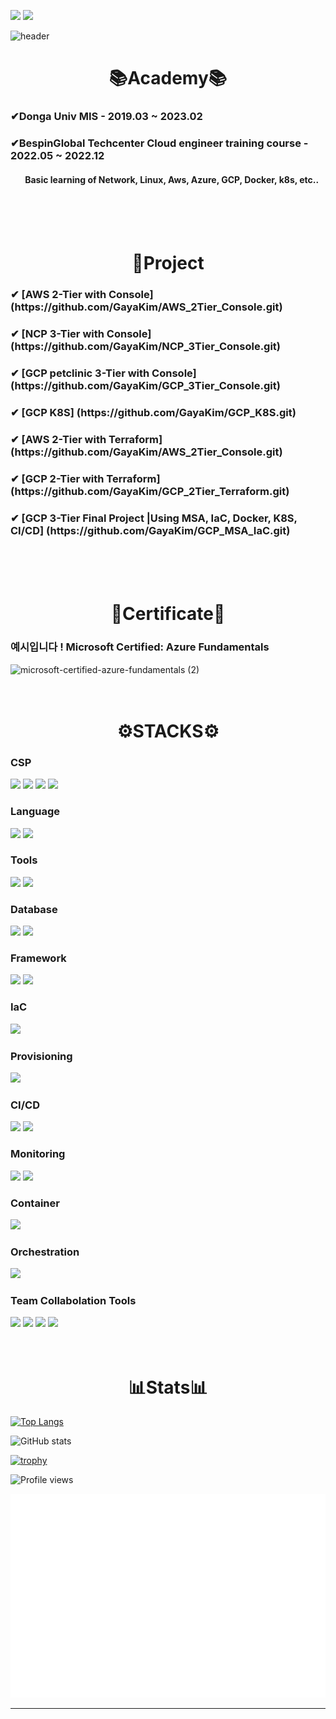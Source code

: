 
<!-- [<img src='https://img.shields.io/badge/gaya9912@gmail.com-EA4335?style=for-the-badge&logo=Gmail&logoColor=white' alt='gmail' height='30'>](gaya9912@gmail.com)
[<img src='https://img.shields.io/badge/Gahyun Kim-0A66C2?style=for-the-badge&logo=LinkedIn&logoColor=white' alt='linkedin' height='30'>](https://www.linkedin.com/in/gahyun-kim-425393262/)   -->

<a href="mailto:gaya9912@gmail.com"><img src="https://img.shields.io/badge/gaya9912@gmail.com-EA4335?style=for-the-badge&logo=Gmail&logoColor=white"></a>
<a href="https://www.linkedin.com/in/gahyun-kim-425393262/"><img src="https://img.shields.io/badge/Gahyun Kim-0A66C2?style=for-the-badge&logo=LinkedIn&logoColor=white"></a>

![header](https://capsule-render.vercel.app/api?type=waving&color=A366E9&height=250&section=header&text=Hi,%20I'm%20Gahyun%20Kim👋🏼&fontSize=70&animation=fadeIn&fontAlignY=38&desc=%20&descAlignY=62&descAlign=62)

<div align=center><h1>📚Academy📚</h1></div>
<h3>✔Donga Univ MIS - 2019.03 ~ 2023.02</h3> 

<h3>✔BespinGlobal Techcenter Cloud engineer training course - 2022.05 ~ 2022.12</h3> 
<h4>&nbsp;&nbsp;&nbsp;&nbsp;&nbsp;&nbsp; Basic learning of Network, Linux, Aws, Azure, GCP, Docker, k8s, etc..</h4>
<br/><br/><br/>

<div align=center><h1>🔗Project</h1></div>
<h3>✔ [AWS 2-Tier with Console] (https://github.com/GayaKim/AWS_2Tier_Console.git)</h3>
<h3>✔ [NCP 3-Tier with Console] (https://github.com/GayaKim/NCP_3Tier_Console.git)</h3>
<h3>✔ [GCP petclinic 3-Tier with Console] (https://github.com/GayaKim/GCP_3Tier_Console.git)</h3>
<h3>✔ [GCP K8S] (https://github.com/GayaKim/GCP_K8S.git)</h3> 
<h3>✔ [AWS 2-Tier with Terraform] (https://github.com/GayaKim/AWS_2Tier_Console.git)</h3>
<h3>✔ [GCP 2-Tier with Terraform] (https://github.com/GayaKim/GCP_2Tier_Terraform.git)</h3>
<h3>✔ [GCP 3-Tier Final Project |Using MSA, IaC, Docker, K8S, CI/CD] (https://github.com/GayaKim/GCP_MSA_IaC.git)</h3>
<br/> <br/> <br/>

<div align=center><h1>📜Certificate📜</h1></div>
<h3>예시입니다 ! Microsoft Certified: Azure Fundamentals</h3> 

![microsoft-certified-azure-fundamentals (2)](https://user-images.githubusercontent.com/59479926/200098689-3f259eab-bb40-4d0e-9461-2e01c57e6208.png)
<br/> <br/> <br/>

<div align=center><h1>⚙STACKS⚙</h1></div>

### CSP

<img src="https://img.shields.io/badge/Amazon AWS-232F3E?style=for-the-badge&logo=Amazon AWS&logoColor=white"> <!--aws-->
<img src="https://img.shields.io/badge/Microsoft Azure-0078D4?style=for-the-badge&logo=Microsoft Azure&logoColor=white"> <!--azure-->
<img src="https://img.shields.io/badge/GCP-4285F4?style=for-the-badge&logo=Google Cloud&logoColor=white"> <!--GCP-->
<img src="https://img.shields.io/badge/NAVER CLOUD PLATFORM-03C75A?style=for-the-badge&logo=Naver&logoColor=white">

### Language

<img src="https://img.shields.io/badge/JAVA-6DB33F?style=for-the-badge&logo=java&logoColor=white">  <!--자바-->
<img src="https://img.shields.io/badge/R-75AADB?style=for-the-badge&logo=RStudio&logoColor=white">  <!--R-->

### Tools

<img src="https://img.shields.io/badge/Visual Studio Code-007ACC?style=for-the-badge&logo=Visual Studio Code&logoColor=white"> <!--vscode-->
<img src="https://img.shields.io/badge/Tableau-E97627?style=for-the-badge&logo=Tableau&logoColor=white"> <!--타블로-->

### Database

<img src="https://img.shields.io/badge/oracle-F80000?style=for-the-badge&logo=oracle&logoColor=white">  <!--oracle-->
<img src="https://img.shields.io/badge/mysql-4479A1?style=for-the-badge&logo=mysql&logoColor=white">  <!--mysql-->

### Framework

<img src="https://img.shields.io/badge/apache tomcat-F8DC75?style=for-the-badge&logo=apachetomcat&logoColor=white"> <!--apachetomcat--> 
<img src="https://img.shields.io/badge/Spring-6DB33F?style=for-the-badge&logo=Spring&logoColor=white">  <!--spring-->

### IaC
<img src="https://img.shields.io/badge/Terraform-7B42BC?style=for-the-badge&logo=Terraform&logoColor=white">  <!--terraform-->

### Provisioning
<img src="https://img.shields.io/badge/Ansible-EE0000?style=for-the-badge&logo=Ansible&logoColor=white">  <!--ansible-->

### CI/CD
<img src="https://img.shields.io/badge/Jenkins-D24939?style=for-the-badge&logo=Jenkins&logoColor=white">  <!--jenkins-->
<img src="https://img.shields.io/badge/ArgoCD-EF7B4D?style=for-the-badge&logo=Argo&logoColor=white">  <!--argocd-->

### Monitoring
<img src="https://img.shields.io/badge/Prometheus-E6522C?style=for-the-badge&logo=Prometheus&logoColor=white">  <!--Prometheus-->
<img src="https://img.shields.io/badge/Grafana-F46800?style=for-the-badge&logo=Grafana&logoColor=white">  <!--Grafana-->

### Container
<img src="https://img.shields.io/badge/Docker-2496ED?style=for-the-badge&logo=Docker&logoColor=white">  <!--Docker-->

### Orchestration
<img src="https://img.shields.io/badge/Kubernetes-326CE5?style=for-the-badge&logo=Kubernetes&logoColor=white">  <!--k8s-->

### Team Collabolation Tools
<img src="https://img.shields.io/badge/Git-F05032?style=for-the-badge&logo=Git&logoColor=white"> <img src="https://img.shields.io/badge/Notion-000000?style=for-the-badge&logo=Notion&logoColor=white"> <img src="https://img.shields.io/badge/Slack-4A154B?style=for-the-badge&logo=Slack&logoColor=white"> <img src="https://img.shields.io/badge/drawio-000000?style=for-the-badge&logo=drawio&logoColor=white">
<br/><br/><br/>

<div align=center><h1>📊Stats📊</h1></div>

[![Top Langs](https://github-readme-stats.vercel.app/api/top-langs/?username=GayaKim)](https://github.com/anuraghazra/github-readme-stats)

![GitHub stats](https://github-readme-stats.vercel.app/api?username=GayaKim&show_icons=true)  

[![trophy](https://github-profile-trophy.vercel.app/?username=GayaKim&title=MultiLanguage,Commit&theme=dracula)](https://github.com/ryo-ma/github-profile-trophy)


![Profile views](https://gpvc.arturio.dev/GayaKim)  

![Metrics](/github-metrics.svg)

----
